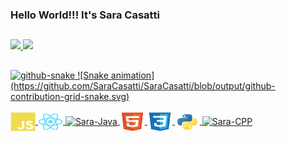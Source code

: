 ### Hello World!!! It's Sara Casatti

##

<div>
  <a href="https://github.com/SaraCasatti">
  <img height="180em" src="https://github-readme-stats.vercel.app/api?username=SaraCasatti&show_icons=true&theme=tokyonight&rank_icon=github"/>
  <img height="180em" src="https://github-readme-stats.vercel.app/api/top-langs/?username=SaraCasatti&layout=donut&langs_count=16&theme=tokyonight"/>
</div>
   
##

<picture>
  <source media="(prefers-color-scheme: dark)" srcset="github-snake-dark.svg" />
  <source media="(prefers-color-scheme: light)" srcset="github-snake.svg" />
  <img alt="github-snake" src="github-snake.svg" />
</picture>
![Snake animation](https://github.com/SaraCasatti/SaraCasatti/blob/output/github-contribution-grid-snake.svg)
   
<div style="display: inline_block"><br>
  <img align="center" alt="Sara-Js" height="30" width="40" src="https://raw.githubusercontent.com/devicons/devicon/master/icons/javascript/javascript-plain.svg">
  <img align="center" alt="Sara-React" height="30" width="40" src="https://raw.githubusercontent.com/devicons/devicon/master/icons/react/react-original.svg">
  <img align="center" alt="Sara-Java" height="30" width="40" src="https://cdn.jsdelivr.net/gh/devicons/devicon@latest/icons/java/java-original.svg">
  <img align="center" alt="Sara-HTML" height="30" width="40" src="https://raw.githubusercontent.com/devicons/devicon/master/icons/html5/html5-original.svg">
  <img align="center" alt="Sara-CSS" height="30" width="40" src="https://raw.githubusercontent.com/devicons/devicon/master/icons/css3/css3-original.svg">
  <img align="center" alt="Sara-Python" height="30" width="40" src="https://raw.githubusercontent.com/devicons/devicon/master/icons/python/python-original.svg">
  <img align="center" alt="Sara-CPP" height="30" width="40" src="https://cdn.jsdelivr.net/gh/devicons/devicon@latest/icons/cplusplus/cplusplus-original.svg">
</div>
  
  ##

 



